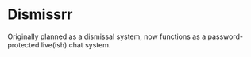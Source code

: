 # Dismissrr
Originally planned as a dismissal system, now functions as a password-protected live(ish) chat system.
